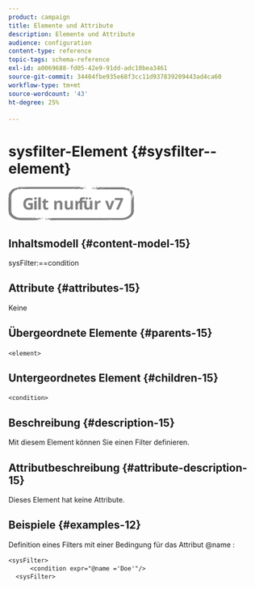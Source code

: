 ```yaml
---
product: campaign
title: Elemente und Attribute
description: Elemente und Attribute
audience: configuration
content-type: reference
topic-tags: schema-reference
exl-id: a0069688-fd05-42e9-91dd-adc10bea3461
source-git-commit: 34404fbe935e68f3cc11d937839209443ad4ca60
workflow-type: tm+mt
source-wordcount: '43'
ht-degree: 25%

---
```


# sysfilter-Element {#sysfilter--element}

![](../../../assets/v7-only.svg)

## Inhaltsmodell {#content-model-15}

sysFilter:==condition

## Attribute {#attributes-15}

Keine

## Übergeordnete Elemente {#parents-15}

`<element>`

## Untergeordnetes Element {#children-15}

`<condition>`

## Beschreibung {#description-15}

Mit diesem Element können Sie einen Filter definieren.

## Attributbeschreibung {#attribute-description-15}

Dieses Element hat keine Attribute.

## Beispiele {#examples-12}

Definition eines Filters mit einer Bedingung für das Attribut @name :

```
<sysFilter>
      <condition expr="@name ='Doe'"/>
  <sysFilter>
```
